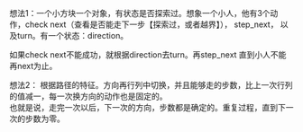 想法1：一个小方块一个对象，有状态是否探索过。想象一个小人，他有3个动作，check next（查看是否能走下一步【探索过，或者越界】）， step_next， 以及turn。有一个状态：direction。

如果check next不能成功，就根据direction去turn。再step_next 直到小人不能再next为止。

想法2： 根据路径的特征。方向再行列中切换，并且能够走的步数，比上一次行列 的值减一，每一次换方向的动作也是固定的。  
也就是说，走完一次以后，下一次的方向，步数都是确定的。重复过程，直到下一次的步数为零。


